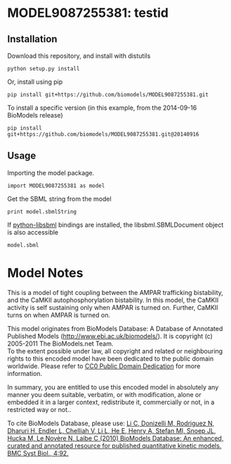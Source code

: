 # MODEL9087255381: testid

## Installation

Download this repository, and install with distutils

`python setup.py install`

Or, install using pip

`pip install git+https://github.com/biomodels/MODEL9087255381.git`

To install a specific version (in this example, from the 2014-09-16 BioModels release)

`pip install git+https://github.com/biomodels/MODEL9087255381.git@20140916`

## Usage

Importing the model package.

`import MODEL9087255381 as model`

Get the SBML string from the model

`print model.sbmlString`

If [python-libsbml](https://pypi.python.org/pypi/python-libsbml) bindings are
installed, the libsbml.SBMLDocument object is also accessible

`model.sbml`


# Model Notes
This is a model of tight coupling between the AMPAR trafficking bistability,
and the CaMKII autophosphorylation bistability. In this model, the CaMKII
activity is self sustaining only when AMPAR is turned on. Further, CaMKII
turns on when AMPAR is turned on.

This model originates from BioModels Database: A Database of Annotated
Published Models (http://www.ebi.ac.uk/biomodels/). It is copyright (c)
2005-2011 The BioModels.net Team.  
To the extent possible under law, all copyright and related or neighbouring
rights to this encoded model have been dedicated to the public domain
worldwide. Please refer to [CC0 Public Domain
Dedication](http://creativecommons.org/publicdomain/zero/1.0/) for more
information.

In summary, you are entitled to use this encoded model in absolutely any
manner you deem suitable, verbatim, or with modification, alone or embedded it
in a larger context, redistribute it, commercially or not, in a restricted way
or not..  
  
To cite BioModels Database, please use: [Li C, Donizelli M, Rodriguez N,
Dharuri H, Endler L, Chelliah V, Li L, He E, Henry A, Stefan MI, Snoep JL,
Hucka M, Le Novère N, Laibe C (2010) BioModels Database: An enhanced, curated
and annotated resource for published quantitative kinetic models. BMC Syst
Biol., 4:92.](http://www.ncbi.nlm.nih.gov/pubmed/20587024)



